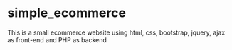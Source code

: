 # simple_ecommerce
This is a small ecommerce website using html, css, bootstrap, jquery, ajax as front-end and PHP as backend
